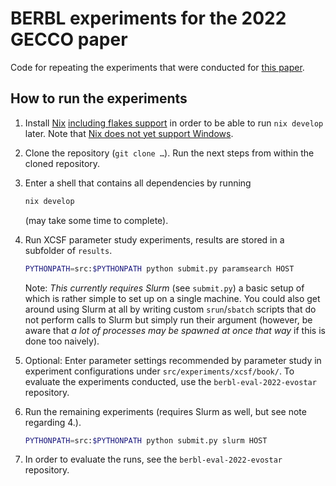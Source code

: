 # BERBL experiments for the 2022 GECCO paper


Code for repeating the experiments that were conducted for [this
paper](https://doi.org/10.1145/3512290.3528736).


## How to run the experiments


1. Install
   [Nix](https://nixos.org/manual/nix/stable/installation/installing-binary.html)
   [including flakes support](https://nixos.wiki/wiki/Flakes) in order to be
   able to run `nix develop` later.  Note that [Nix does not yet support
   Windows](https://nixos.org/manual/nix/stable/installation/supported-platforms.html).
2. Clone the repository (`git clone …`). Run the next steps from within the
   cloned repository.
3. Enter a shell that contains all dependencies by running
   ```bash
   nix develop
   ```
   (may take some time to complete).
4. Run XCSF parameter study experiments, results are stored in a subfolder of
   `results`.
   ```bash
   PYTHONPATH=src:$PYTHONPATH python submit.py paramsearch HOST
   ```

   Note: *This currently requires Slurm* (see `submit.py`) a basic setup of
   which is rather simple to set up on a single machine. You could also get
   around using Slurm at all by writing custom `srun`/`sbatch` scripts that do
   not perform calls to  Slurm but simply run their argument (however, be aware
   that *a lot of processes may be spawned at once that way* if this is done too
   naively).

5. Optional: Enter parameter settings recommended by parameter study in
   experiment configurations under `src/experiments/xcsf/book/`. To evaluate the
   experiments conducted, use the `berbl-eval-2022-evostar` repository.
6. Run the remaining experiments (requires Slurm as well, but see note regarding
   4.).
   ```bash
   PYTHONPATH=src:$PYTHONPATH python submit.py slurm HOST
   ```
7. In order to evaluate the runs, see the `berbl-eval-2022-evostar` repository.


<!-- Local Variables: -->
<!-- mode: markdown -->
<!-- End: -->
